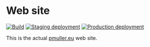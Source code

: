 # Web site

[![Build](https://github.com/pmuller/website/actions/workflows/build-website.yaml/badge.svg?branch=develop)](https://github.com/pmuller/website/actions/workflows/build-website.yaml)
[![Staging deployment](https://github.com/pmuller/website/actions/workflows/deploy-website-staging.yaml/badge.svg?branch=develop)](https://github.com/pmuller/website/actions/workflows/deploy-website-staging.yaml)
[![Production deployment](https://github.com/pmuller/website/actions/workflows/deploy-website-production.yaml/badge.svg?branch=main)](https://github.com/pmuller/website/actions/workflows/deploy-website-production.yaml)

This is the actual [pmuller.eu](https://pmuller.eu) web site.
